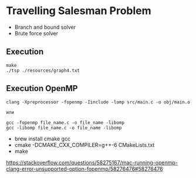 # Travelling Salesman Problem

* Branch and bound solver
* Brute force solver

## Execution

```
make
./tsp ./resources/graph4.txt
```

## Execution OpenMP

```
clang -Xpreprocessor -fopenmp -Iinclude -lomp src/main.c -o obj/main.o

или 

gcc -fopenmp file_name.c -o file_name -libomp
gcc -libomp file_name.c -o file_name -libomp

```

* brew install cmake gcc
* cmake -DCMAKE_CXX_COMPILER=g++-6 CMakeLists.txt
* make


https://stackoverflow.com/questions/58275167/mac-running-openmp-clang-error-unsupported-option-fopenmp/58276476#58276476